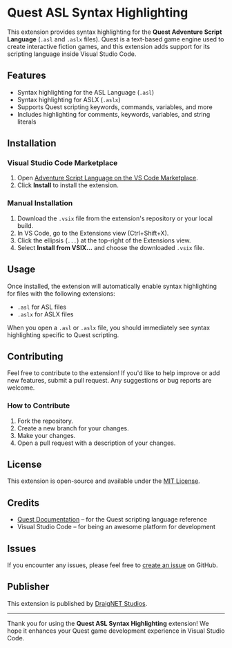 # Quest ASL Syntax Highlighting

This extension provides syntax highlighting for the **Quest Adventure Script Language** (`.asl` and `.aslx` files). Quest is a text-based game engine used to create interactive fiction games, and this extension adds support for its scripting language inside Visual Studio Code.

## Features

- Syntax highlighting for the ASL Language (`.asl`)
- Syntax highlighting for ASLX (`.aslx`)
- Supports Quest scripting keywords, commands, variables, and more
- Includes highlighting for comments, keywords, variables, and string literals

## Installation

### Visual Studio Code Marketplace

1. Open [Adventure Script Language on the VS Code Marketplace](https://marketplace.visualstudio.com/items?itemName=DraigNETStudios.quest-asl).
2. Click **Install** to install the extension.

### Manual Installation

1. Download the `.vsix` file from the extension's repository or your local build.
2. In VS Code, go to the Extensions view (Ctrl+Shift+X).
3. Click the ellipsis (`...`) at the top-right of the Extensions view.
4. Select **Install from VSIX...** and choose the downloaded `.vsix` file.

## Usage

Once installed, the extension will automatically enable syntax highlighting for files with the following extensions:

- `.asl` for ASL files
- `.aslx` for ASLX files

When you open a `.asl` or `.aslx` file, you should immediately see syntax highlighting specific to Quest scripting.

## Contributing

Feel free to contribute to the extension! If you'd like to help improve or add new features, submit a pull request. Any suggestions or bug reports are welcome.

### How to Contribute

1. Fork the repository.
2. Create a new branch for your changes.
3. Make your changes.
4. Open a pull request with a description of your changes.

## License

This extension is open-source and available under the [MIT License](LICENSE).

## Credits

- [Quest Documentation](https://docs.textadventures.co.uk/quest/) – for the Quest scripting language reference
- Visual Studio Code – for being an awesome platform for development

## Issues

If you encounter any issues, please feel free to [create an issue](https://github.com/Xlithan/asl-syntax-highlighting/issues) on GitHub.

## Publisher

This extension is published by [DraigNET Studios](https://github.com/Xlithan).

---

Thank you for using the **Quest ASL Syntax Highlighting** extension! We hope it enhances your Quest game development experience in Visual Studio Code.